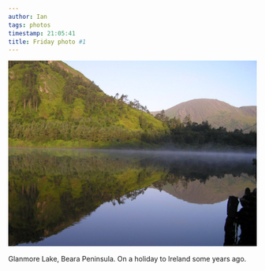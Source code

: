 ```yaml
---
author: Ian
tags: photos
timestamp: 21:05:41
title: Friday photo #1
---
```

<a href="glanmore-lake.jpg"><div class="img-full">![Glanmore Lake](glanmore-lake-small.jpg)</div></a>

Glanmore Lake, Beara Peninsula.  On a holiday to Ireland some years ago.
